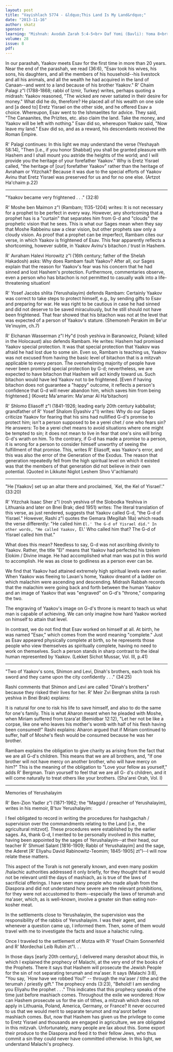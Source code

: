 ```yaml
---
layout: post
title: "Vayishlach 5774 - &ldquo;This Land Is My Land&rdquo;"
date: "2013-11-16"
author: skatz
sponsor: 
learning: "Mishnah: Avodah Zarah 5:4-5<br> Daf Yomi (Bavli): Yoma 8<br> Halachah: Mishnah Berurah 314:2-4"
volume: 28
issue: 8
pdf: 
---
```


 In our parashah, Yaakov meets Esav for the first time in more than 20 years. Near the end of the parashah, we read (36:6), "Esav took his wives, his sons, his daughters, and all the members of his household--his livestock and all his animals, and all the wealth he had acquired in the land of Canaan--and went to a land because of his brother Yaakov." R' Chaim Palagi z"l (1788-1868; rabbi of Izmir, Turkey) writes, perhaps quoting a midrash: Yaakov reasoned, "The wicked are never satiated in their desire for money." What did he do, therefore? He placed all of his wealth on one side and \[a deed to\] Eretz Yisrael on the other side, and he offered Esav a choice. Whereupon, Esav went to the Ishmaelites for advice. They said, "The Canaanites, the Prizites, etc. also claim the land. Take the money, and Yaakov will be left with nothing." Esav did so, whereupon Yaakov said, "Now leave my land." Esav did so, and as a reward, his descendants received the Roman Empire.

 R' Palagi continues: In this light we may understand the verse (Yeshayah 58:14), "Then \[i.e., if you honor Shabbat\] you shall be granted pleasure with Hashem and I shall mount you astride the heights of the world; and I will provide you the heritage of your forefather Yaakov." Why is Eretz Yisrael called, "the heritage of \[our\] forefather Yaakov" rather than the heritage of Avraham or Yitzchak? Because it was due to the special efforts of Yaakov Avinu that Eretz Yisrael was preserved for us and for no one else. (Artzot Ha'chaim p.22)

 ********

 "Yaakov became very frightened . . ." (32:8)

 R' Moshe ben Maimon z"l (Rambam; 1135-1204) writes: It is not necessary for a prophet to be perfect in every way. However, any shortcoming that a prophet has is a "curtain" that separates him from G-d and "clouds" the prophetic vision that he sees. This is what our Sages mean when they say that Moshe Rabbeinu saw a clear vision, but other prophets saw only a cloudy vision. As proof that a prophet can be imperfect, Rambam cites our verse, in which Yaakov is frightened of Esav. This fear apparently reflects a shortcoming, however subtle, in Yaakov Avinu's bitachon / trust in Hashem.

 R' Avraham Halevi Horowitz z"l (16th century; father of the Shelah Hakadosh) asks: Why does Rambam fault Yaakov? After all, our Sages explain that the reason for Yaakov's fear was his concern that he had sinned and lost Hashem's protection. Furthermore, commentaries observe, even a person who has bitachon is not permitted to casually walk into a life-threatening situation!

 R' Yosef Jacobs shlita (Yerushalayim) defends Rambam: Certainly Yaakov was correct to take steps to protect himself, e.g., by sending gifts to Esav and preparing for war. He was right to be cautious in case he had sinned and did not deserve to be saved miraculously, but he still should not have been frightened. That fear showed that his bitachon was not at the level that was expected of a person of Yaakov's stature. (Shemoneh Perakim im Be'ur Ve'inuyim, ch.7)

  R' Elchanan Wasserman z"l Hy"d (rosh yeshiva in Baranowicz, Poland; killed in the Holocaust) also defends Rambam. He writes: Hashem had promised Yaakov special protection. It was that special protection that Yaakov was afraid he had lost due to some sin. Even so, Rambam is teaching us, Yaakov was not excused from having the basic level of bitachon that is a mitzvah applicable to every person. The overwhelming majority of people have never been promised special protection by G-d; nevertheless, we are expected to have bitachon that Hashem will act kindly toward us. Such bitachon would have led Yaakov not to be frightened. \[Even if having bitachon does not guarantee a "happy" outcome, it reflects a person's confidence that G-d will never abandon him, which saves him from being frightened.\] (Kovetz Ma'amarim: Ma'amar Al Ha'bitachon)

  R' Shlomo Eliasoff z"l (1841-1926; leading early 20th century kabbalist; grandfather of R' Yosef Shalom Elyashiv z"l) writes: Why do our Sages criticize Yaakov for fearing that his sins had nullified G-d's promise to protect him; isn't a person supposed to be a yerei chet / one who fears sin? He answers: To be a yerei chet means to avoid situations where one might be tempted to sin; it does not mean to live in fear that one's sins will bring G-d's wrath on him. To the contrary, if G-d has made a promise to a person, it is wrong for a person to consider himself unworthy of seeing the fulfillment of that promise. This, writes R' Eliasoff, was Yaakov's error, and this was also the error of the Generation of the Exodus. The reason that generation repeatedly fell from the high spiritual level on which it existed was that the members of that generation did not believe in their own potential. (Quoted in Likkutei Niglot Leshem Shvo V'achlamah)

 ********

 "He \[Yaakov\] set up an altar there and proclaimed, `Kel, the Kel  of Yisrael'." (33:20)

 R' Yitzchak Isaac Sher z"l (rosh yeshiva of the Slobodka Yeshiva in Lithuania and later on Bnei Brak; died 1951) writes: The literal translation of this verse, as just rendered, suggests that Yaakov called G-d, "the G-d of Yisrael." However, Rashi z"l quotes the Gemara (Megillah 18a) which reads the verse differently: "He called him `El.' The G-d of Yisrael did." In other words, "He called Yaakov, `El.' Who called him that? The G-d of Yisrael called him that."

 What does this mean? Needless to say, G-d was not ascribing divinity to Yaakov. Rather, the title "El" means that Yaakov had perfected his tzelem Elokim / Divine image. He had accomplished what man was put in this world to accomplish. He was as close to godliness as a person ever can be.

 We find that Yaakov had attained extremely high spiritual levels even earlier. When Yaakov was fleeing to Lavan's home, Yaakov dreamt of a ladder on which malachim were ascending and descending. Midrash Rabbah records that the malachim were going back and forth between the human Yaakov and an image of Yaakov that was "engraved" on G-d's "throne," comparing the two.

 The engraving of Yaakov's image on G-d's throne is meant to teach us what man is capable of achieving. We can only imagine how hard Yaakov worked on himself to attain that level.

 In contrast, we do not find that Esav worked on himself at all. At birth, he was named "Esav," which comes from the word meaning "complete." Just as Esav appeared physically complete at birth, so he represents those people who view themselves as spiritually complete, having no need to work on themselves. Such a person stands in sharp contrast to the ideal human represented by Yaakov. (Lekket Sichot Mussar, Vol. III, p.41)

 ********

 "Two of Yaakov's sons, Shimon and Levi, Dinah's brothers, each  took his sword and they came upon the city confidently . . ."  (34:25)

 Rashi comments that Shimon and Levi are called "Dinah's brothers" because they risked their lives for her. R' Meir Zvi Bergman shlita (a rosh yeshiva in Bnei Brak) explains:

 It is natural for one to risk his life to save himself, and also to do the same for one's family. This is what Aharon meant when he pleaded with Moshe, when Miriam suffered from tzara'at (Bemidbar 12:12), "Let her not be like a corpse, like one who leaves his mother's womb with half of his flesh having been consumed!" Rashi explains: Aharon argued that if Miriam continued to suffer, half of Moshe's flesh would be consumed because he was her brother.

 Rambam explains the obligation to give charity as arising from the fact that we are all G-d's children. This means that we are all brothers, and, "If one brother will not have mercy on another brother, who will have mercy on him?" This is the meaning of the obligation to "Love your fellow as yourself," adds R' Bergman. Train yourself to feel that we are all G- d's children, and it will come naturally to treat others like your brothers. (Sha'arei Orah, Vol. I)

 ********

 Memories of Yerushalayim

 R' Ben-Zion Yadler z"l (1871-1962; the "Maggid / preacher of  Yerushalayim), writes in his memoir, B'tuv Yerushalayim:

 I feel obligated to record in writing the procedures for hashgachah / supervision over the commandments relating to the Land \[i.e., the agricultural mitzvot\]. These procedures were established by the earlier sages. As, thank G-d, I merited to be personally involved in this matter, having been appointed by the sages of Yerushalayim--at their head, our teacher R' Shmuel Salant \[1816-1909; Rabbi of Yerushalayim\] and the sage, the Aderet \[R' Eliyahu David Rabinowitz-Teomim; 1845-1905\] zt"l--I will now relate these matters.

 This aspect of the Torah is not generally known, and even many poskim /halachic authorities addressed it only briefly, for they thought that it would not be relevant until the days of mashiach, as is true of the laws of sacrificial offerings. I have seen many people who made aliyah from the Diaspora and did not understand how severe are the relevant prohibitions, for they were not accustomed to them--especially the laws of terumah and ma'aser, which, as is well-known, involve a greater sin than eating non-kosher meat.

 In the settlements close to Yerushalayim, the supervision was the responsibility of the rabbis of Yerushalayim. I was their agent, and whenever a question came up, I informed them. Then, some of them would travel with me to investigate the facts and issue a halachic ruling.

 Once I traveled to the settlement of Motza with R' Yosef Chaim Sonnenfeld and R' Mordechai Leib Rubin zt"l. . .

 In those days \[early 20th century\], I delivered many derashot about this, in which I explained the prophecy of Malachi, at the very end of the books of the Prophets. There it says that Hashem will prosecute the Jewish People for the sin of not separating terumah and ma'aser. It says (Malachi 3:8), "You say, `How have we robbed You?' -- through the ma'aser / tithe and the terumah / priestly gift." The prophecy ends (3:23), "Behold! I am sending you Eliyahu the prophet . . ." This indicates that this prophecy speaks of the time just before mashiach comes. Throughout the exile we wondered: How can Hashem prosecute us for the sin of tithes, a mitzvah which does not apply in Lithuania, Poland, America, Germany, or France? It never occurred to us that we would merit to separate terumot and ma'asrot before mashiach comes. But, now that Hashem has given us the privilege to come to Eretz Yisrael and thousands are engaged in agriculture, we are obligated in this mitzvah. Unfortunately, many people are lax about this. Some export their produce to the Diaspora and feed it to their fellow Jews, who thus commit a sin they could never have committed otherwise. In this light, we understand Malachi's prophecy.

